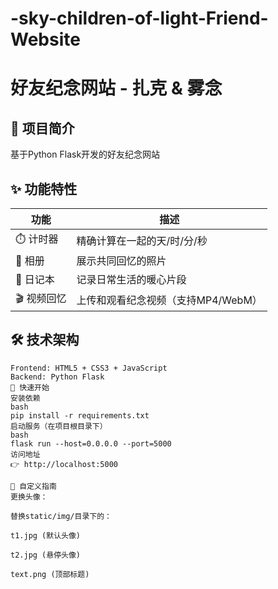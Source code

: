 # -sky-children-of-light-Friend-Website
# 好友纪念网站 - 扎克 & 雾念

## 🎯 项目简介
基于Python Flask开发的好友纪念网站

## ✨ 功能特性
| 功能       | 描述                          |
|------------|-----------------------------|
| ⏱️ 计时器 | 精确计算在一起的天/时/分/秒      |
| 📸 相册   | 展示共同回忆的照片              |
| 📝 日记本  | 记录日常生活的暖心片段           |
| 🎬 视频回忆   | 上传和观看纪念视频（支持MP4/WebM）|

## 🛠️ 技术架构
```plaintext
Frontend: HTML5 + CSS3 + JavaScript
Backend: Python Flask
🚀 快速开始
安装依赖
bash
pip install -r requirements.txt
启动服务（在项目根目录下）
bash
flask run --host=0.0.0.0 --port=5000
访问地址
👉 http://localhost:5000

🔧 自定义指南
更换头像：

替换static/img/目录下的：

t1.jpg (默认头像)

t2.jpg (悬停头像)

text.png (顶部标题)
